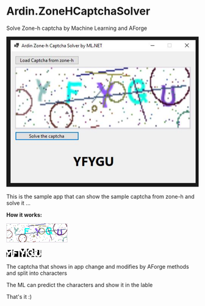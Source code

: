 # Ardin.ZoneHCaptchaSolver
Solve Zone-h captcha by Machine Learning and AForge 

![Captcha Sample App](https://github.com/mvardin/Ardin.ZoneHCaptchaSolver/blob/main/CaptchaSamples/Sample.JPG?raw=true)

This is the sample app that can show the sample captcha from zone-h and solve it ...

**How it works:**

![Captcha Sample Image](https://github.com/mvardin/Ardin.ZoneHCaptchaSolver/blob/main/CaptchaSamples/captcha.png?raw=true)

![Captcha Sample Image Splitted Part](https://github.com/mvardin/Ardin.ZoneHCaptchaSolver/blob/main/CaptchaSamples/01.png?raw=true)
![Captcha Sample Image Splitted Part](https://github.com/mvardin/Ardin.ZoneHCaptchaSolver/blob/main/CaptchaSamples/02.png?raw=true)
![Captcha Sample Image Splitted Part](https://github.com/mvardin/Ardin.ZoneHCaptchaSolver/blob/main/CaptchaSamples/03.png?raw=true)
![Captcha Sample Image Splitted Part](https://github.com/mvardin/Ardin.ZoneHCaptchaSolver/blob/main/CaptchaSamples/04.png?raw=true)
![Captcha Sample Image Splitted Part](https://github.com/mvardin/Ardin.ZoneHCaptchaSolver/blob/main/CaptchaSamples/05.png?raw=true)



The captcha that shows in app change and modifies by AForge methods and split into characters 

The ML can predict the characters and show it in the lable

That's it :)
